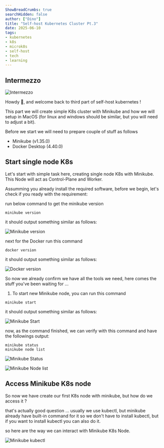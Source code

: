 ```yaml
---
ShowBreadCrumbs: true
searchHidden: false
author: ["Dino"]
title: "Self-host Kubernetes Cluster Pt.3"
date: 2025-06-10
tags: 
- kubernetes
- k8s
- microk8s
- self-host
- tech
- learning
---
```


## Intermezzo

![Intermezzo](/img/jun-25/self-host-kubernetes-pt3/self-host-kubernetes-pt3.png)

<p style='text-align: justify;'>

Howdy :cowboy_hat_face:, and welcome back to third part of self-host kubernetes !

This part we will create simple K8s cluster with Minikube and how we will setup
in MacOS (for linux and windows should be similar, but you will need to adjust a bit).

Before we start we will need to prepare couple of stuff as follows

- Minikube (v1.35.0)
- Docker Desktop (4.40.0)

</p>

## Start single node K8s

<p style='text-align: justify;'>

Let's start with simple task here, creating single node K8s with Minikube.
This Node will act as Control-Plane and Worker.

Assumming you already install the required software, before we begin,
let's check if you ready with the requirement:

run below command to get the minikube version

```
minikube version
```

it should output something similar as follows:

![Minikube version](/img/jun-25/self-host-kubernetes-pt3/minikube-version.png)

next for the Docker run this command

```
docker version
```

it should output something similar as follows:

![Docker version](/img/jun-25/self-host-kubernetes-pt3/docker-version.png)

So now we already confirm we have all the tools we need, here comes the stuff you've been waiting for ...

1. To start new Minikube node, you can run this command

```
minikube start
```

it should output something similar as follows:

![Minikube Start](/img/jun-25/self-host-kubernetes-pt3/minikube-start.png)

now, as the command finished, we can verify with this command and have the followings output:

```
minikube status
minikube node list
```

![Minikube Status](/img/jun-25/self-host-kubernetes-pt3/minikube-status.png)

![Minikube Node list](/img/jun-25/self-host-kubernetes-pt3/minikube-node-list.png)

</p>

## Access Minikube K8s node

So now we have create our first K8s node with minikube, but how do we access it ?

that's actually good question ...
usually we use kubectl, but minikube already have built-in command for it so we don't have to install kubectl,
but if you want to install kubectl you can also do it.

so here are the way we can interact with Minikube K8s Node.

![Minikube kubectl](/img/jun-25/self-host-kubernetes-pt3/minikube-kubectl.png)
